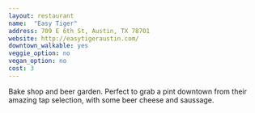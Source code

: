 ```yaml
---
layout: restaurant
name:  "Easy Tiger"
address: 709 E 6th St, Austin, TX 78701
website: http://easytigeraustin.com/
downtown_walkable: yes
veggie_option: no
vegan_option: no
cost: 3
---
```


Bake shop and beer garden. Perfect to grab a pint downtown from their amazing tap selection, with some beer cheese and saussage.

